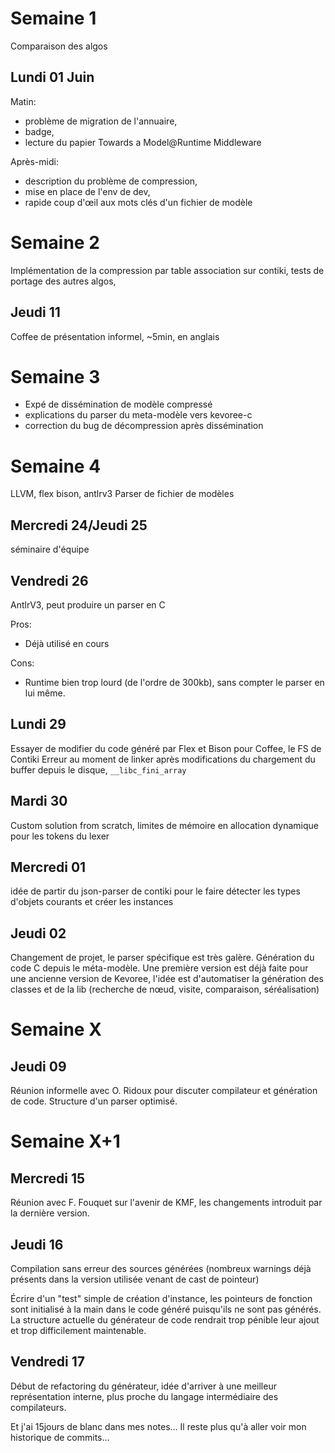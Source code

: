 # Semaine 1

Comparaison des algos

## Lundi 01 Juin

Matin:

* problème de migration de l'annuaire,
* badge,
* lecture du papier Towards a Model@Runtime Middleware

Après-midi:

* description du problème de compression,
* mise en place de l'env de dev,
* rapide coup d'œil aux mots clés d'un fichier de modèle


# Semaine 2

Implémentation de la compression par table association sur contiki,
tests de portage des autres algos,

## Jeudi 11

Coffee de présentation informel, ~5min, en anglais

# Semaine 3

* Expé de dissémination de modèle compressé
* explications du parser du meta-modèle vers kevoree-c
* correction du bug de décompression après dissémination

# Semaine 4

LLVM, flex bison, antlrv3
Parser de fichier de modèles

## Mercredi 24/Jeudi 25
séminaire d'équipe

## Vendredi 26
AntlrV3, peut produire un parser en C

Pros:
* Déjà utilisé en cours

Cons:
* Runtime bien trop lourd (de l'ordre de 300kb), sans compter le parser en lui même.

## Lundi 29
Essayer de modifier du code généré par Flex et Bison pour Coffee, le FS de Contiki
Erreur au moment de linker après modifications du chargement du buffer depuis le disque, `__libc_fini_array`

## Mardi 30
Custom solution from scratch, limites de mémoire en allocation dynamique pour les tokens du lexer

## Mercredi 01
idée de partir du json-parser de contiki pour le faire détecter les types d'objets courants et créer les instances

## Jeudi 02
Changement de projet, le parser spécifique est très galère. Génération du code C depuis le méta-modèle. Une première version est déjà faite pour une ancienne version de Kevoree, l'idée est d'automatiser la génération des classes et de la lib (recherche de nœud, visite, comparaison, séréalisation)

# Semaine X

## Jeudi 09
Réunion informelle avec O. Ridoux pour discuter compilateur et génération de code.
Structure d'un parser optimisé.

# Semaine X+1

## Mercredi 15
Réunion avec F. Fouquet sur l'avenir de KMF, les changements introduit par la dernière version.

## Jeudi 16
Compilation sans erreur des sources générées (nombreux warnings déjà présents dans la version utilisée venant de cast de pointeur)

Écrire d'un "test" simple de création d'instance, les pointeurs de fonction sont initialisé à la main dans le code généré puisqu'ils ne sont pas générés. La structure actuelle du générateur de code rendrait trop pénible leur ajout et trop difficilement maintenable.

## Vendredi 17
Début de refactoring du générateur, idée d'arriver à une meilleur représentation interne, plus proche du langage intermédiaire des compilateurs.


Et j'ai 15jours de blanc dans mes notes… Il reste plus qu'à aller voir mon historique de commits…
